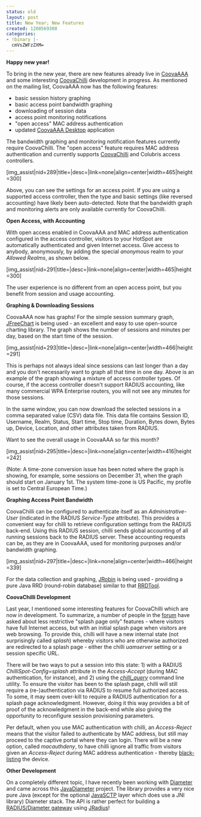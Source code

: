 ```yaml
---
status: old
layout: post
title: New Year; New Features
created: 1200569308
categories:
- !binary |-
  cmVsZWFzZXM=
---
```

<strong>Happy new year!</strong>

To bring in the new year, there are new features already live in <a href="/CoovaAAA">CoovaAAA</a> and some interesting <a href="/CoovaChilli">CoovaChilli</a> development in progress.  As mentioned on the mailing list, CoovaAAA now has the following features:
<ul>
	<li>basic session history graphing</li>
	<li>basic access point bandwidth graphing</li>
	<li>downloading of session data</li>
	<li>access point monitoring notifications</li>
	<li>"open access" MAC address authentication</li>
	<li>updated <a href="/wiki/CoovaAAA_Desktop">CoovaAAA Desktop</a> application</li>
</ul>
The bandwidth graphing and monitoring notification features currently require CoovaChilli. The "open access" feature requires MAC address authentication and currently supports <a href="/CoovaChilli">CoovaChilli</a> and Colubris access controllers.

[img_assist|nid=289|title=|desc=|link=none|align=center|width=465|height=300]

Above, you can see the settings for an access point. If you are using a supported access controller, then the type and basic settings (like reversed accounting) have likely been auto-detected. Note that the bandwidth graph and monitoring alerts are only available currently for CoovaChilli.

<strong>Open Access, with Accounting</strong>

With open access enabled in CoovaAAA and MAC address authentication configured in the access controller, visitors to your HotSpot are automatically authenticated and given Internet access. Give access to anybody, anonymously, by adding the special <em>anonymous</em> realm to your <em>Allowed Realms</em>, as shown below.

[img_assist|nid=291|title=|desc=|link=none|align=center|width=465|height=300]

The user experience is no different from an open access point, but you benefit from session and usage accounting.

<strong>Graphing & Downloading Sessions</strong>

CoovaAAA now has graphs! For the simple session summary graph, <a href="http://www.jfree.org/jfreechart/">JFreeChart</a> is being used - an excellent and easy to use open-source charting library. The graph shows the number of sessions and minutes per day, based on the start time of the session.

[img_assist|nid=293|title=|desc=|link=none|align=center|width=466|height=291]

This is perhaps not always ideal since sessions can last longer than a day and you don't necessarily want to graph all that time in one day. Above is an example of the graph showing a mixture of access controller types. Of course, if the access controller doesn't support RADIUS accounting, like many commercial WPA Enterprise routers, you will not see any minutes for those sessions.

In the same window, you can now download the selected sessions in a comma separated value (CSV) data file. This data file contains Session ID, Username, Realm, Status, Start time, Stop time, Duration, Bytes down, Bytes up, Device, Location, and other attributes taken from RADIUS.

Want to see the overall usage in CoovaAAA so far this month?

[img_assist|nid=295|title=|desc=|link=none|align=center|width=416|height=242]

(Note: A time-zone conversion issue has been noted where the graph is showing, for example, some sessions on December 31, when the graph should start on January 1st. The system time-zone is US Pacific, my profile is set to Central European Time.)

<strong>Graphing Access Point Bandwidth</strong>

CoovaChilli can be configured to authenticate itself as an <em>Administrative-User</em> (indicated in the RADIUS <em>Service-Type</em> attribute). This provides a convenient way for chilli to retrieve configuration settings from the RADIUS back-end. Using this RADIUS session, chilli sends global accounting of all running sessions back to the RADIUS server. These accounting requests can be, as they are in CoovaAAA, used for monitoring purposes and/or bandwidth graphing.

[img_assist|nid=297|title=|desc=|link=none|align=center|width=466|height=339]

For the data collection and graphing, <a href="http://www.jrobin.org/index.php/Main_Page">JRobin</a> is being used - providing a pure Java RRD (round-robin database) similar to that <a href="http://oss.oetiker.ch/rrdtool/">RRDTool</a>.

<strong>CoovaChilli Development</strong>

Last year, I mentioned some interesting features for CoovaChilli which are now in development. To summarize, a number of people in the <a href="/forum/">forum</a> have asked about less restrictive "splash page only" features - where visitors have full Internet access, but with an initial splash page when visitors are web browsing. To provide this, chilli will have a new internal state (not surprisingly called <em>splash</em>)  whereby visitors who are otherwise authorized are redirected to a splash page - either the chilli <em>uamserver</em> setting or a session specific URL.

There will be two ways to put a session into this state: 1) with a RADIUS <em>ChilliSpot-Config=splash</em> attribute in the <em>Access-Accept</em> (during MAC authentication, for instance), and 2) using the <a href="/CoovaChilli/chilli_query"><em>chilli_query</em></a> command line utility. To ensure the visitor has been to the splash page, chilli will still require a (re-)authentication via RADIUS to resume full authorized access. To some, it may seem over-kill to require a RADIUS authentication for a splash page acknowledgment. However, doing it this way provides a bit of proof of the acknowledgment in the back-end while also giving the opportunity to reconfigure session provisioning parameters.

Per default, when you use MAC authentication with chilli, an <em>Access-Reject</em> means that the visitor failed to authenticate by MAC address, but still may proceed to the captive portal where they can login. There will be a new option, called <em>macauthdeny</em>, to have chilli ignore all traffic from visitors given an <em>Access-Reject</em> during MAC address authentication - thereby <a href="http://en.wikipedia.org/wiki/Blacklist">black-listing</a> the device.

<strong>Other Development</strong>

On a completely different topic, I have recently been working with <a href="http://www.faqs.org/rfcs/rfc3588.html">Diameter</a> and came across this <a href="http://i1.dk/JavaDiameter/">JavaDiameter</a> project. The library provides a very nice pure Java (except for the optional <a href="http://i1.dk/JavaSCTP/">JavaSCTP</a> layer which does use a JNI library) Diameter stack. The API is rather perfect for building a <a href="http://tools.ietf.org/html/rfc4005#section-9">RADIUS/Diameter gateway</a> using <a href="/JRadius">JRadius</a>!
